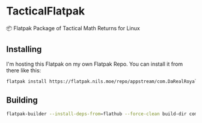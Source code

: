 # TacticalFlatpak

📦 Flatpak Package of Tactical Math Returns for Linux

## Installing

I'm hosting this Flatpak on my own Flatpak Repo. You can install it from there like this:

```bash
flatpak install https://flatpak.nils.moe/repo/appstream/com.DaRealRoyal.TacticalMathReturns.flatpakref
```

## Building

```bash
flatpak-builder --install-deps-from=flathub --force-clean build-dir com.DaRealRoyal.TacticalMathReturns.yml
```

